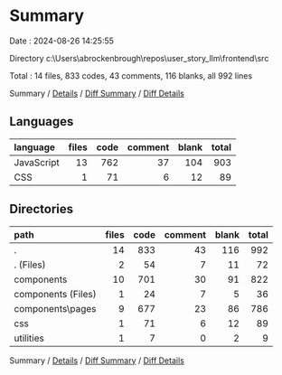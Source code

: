 # Summary

Date : 2024-08-26 14:25:55

Directory c:\\Users\\abrockenbrough\\repos\\user_story_llm\\frontend\\src

Total : 14 files,  833 codes, 43 comments, 116 blanks, all 992 lines

Summary / [Details](details.md) / [Diff Summary](diff.md) / [Diff Details](diff-details.md)

## Languages
| language | files | code | comment | blank | total |
| :--- | ---: | ---: | ---: | ---: | ---: |
| JavaScript | 13 | 762 | 37 | 104 | 903 |
| CSS | 1 | 71 | 6 | 12 | 89 |

## Directories
| path | files | code | comment | blank | total |
| :--- | ---: | ---: | ---: | ---: | ---: |
| . | 14 | 833 | 43 | 116 | 992 |
| . (Files) | 2 | 54 | 7 | 11 | 72 |
| components | 10 | 701 | 30 | 91 | 822 |
| components (Files) | 1 | 24 | 7 | 5 | 36 |
| components\\pages | 9 | 677 | 23 | 86 | 786 |
| css | 1 | 71 | 6 | 12 | 89 |
| utilities | 1 | 7 | 0 | 2 | 9 |

Summary / [Details](details.md) / [Diff Summary](diff.md) / [Diff Details](diff-details.md)